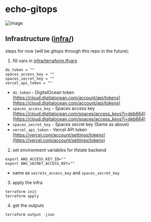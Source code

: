 # echo-gitops

![image](https://github.com/user-attachments/assets/9d5f4ab4-4fdd-40ef-83fe-43ce9c9384be)

## Infrastructure ([infra/](infra/))

steps for now (will be gitops through this repo in the future):

1. fill vars in [infra/terraform.tfvars](infra/terraform.tfvars)

```
do_token = ""
spaces_access_key = ""
spaces_secret_key = ""
vercel_api_token = ""
```

- `do_token` - DigitalOcean token [https://cloud.digitalocean.com/account/api/tokens](https://cloud.digitalocean.com/account/api/tokens)
- `spaces_access_key` - Spaces access key [https://cloud.digitalocean.com/spaces/access_keys?i=deb664](https://cloud.digitalocean.com/spaces/access_keys?i=deb664)
- `spaces_secret_key` - Spaces secret key (Same as above)
- `vercel_api_token` - Vercel API token [https://vercel.com/account/settings/tokens](https://vercel.com/account/settings/tokens)

2. set environment variables for tfstate backend

```
export AWS_ACCESS_KEY_ID=""
export AWS_SECRET_ACCESS_KEY=""
```

- same as `secrets_access_key` and `spaces_secret_key`

3. apply the infra

```
terraform init
terraform apply
```

4. get the outputs

```
terraform output -json
```


